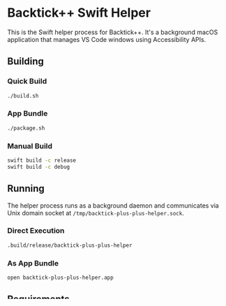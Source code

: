 # Backtick++ Swift Helper

This is the Swift helper process for Backtick++. It's a background macOS application that manages VS Code windows using Accessibility APIs.

## Building

### Quick Build
```bash
./build.sh
```

### App Bundle
```bash
./package.sh
```

### Manual Build
```bash
swift build -c release
swift build -c debug
```

## Running

The helper process runs as a background daemon and communicates via Unix domain socket at `/tmp/backtick-plus-plus-helper.sock`.

### Direct Execution
```bash
.build/release/backtick-plus-plus-helper
```

### As App Bundle
```bash
open backtick-plus-plus-helper.app
```

## Requirements

- macOS 12.0+
- Xcode Command Line Tools
- Accessibility permissions (will be requested on first use)
